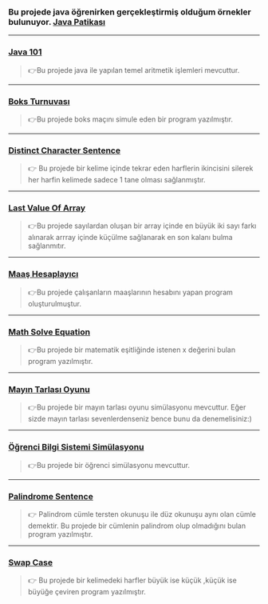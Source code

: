 ### Bu projede java öğrenirken gerçekleştirmiş olduğum örnekler bulunuyor. [Java Patikası](https://academy.patika.dev/tr/courses/java101)

------------------------------------

### **[Java 101 ](https://github.com/Rmy-dh/JavaPatikasi/tree/master/src/Java101)**
>👉Bu projede java ile yapılan temel aritmetik işlemleri mevcuttur.
---------------
### **[Boks Turnuvası](https://github.com/Rmy-dh/JavaPatikasi/tree/master/src/BoksTurnuvasi)**
>👉Bu projede boks maçını simule eden bir program yazılmıştır.
---------------
### **[Distinct Character Sentence](https://github.com/Rmy-dh/JavaPatikasi/tree/master/src/DistinctCharacterSentence)**
>👉 Bu projede bir kelime içinde tekrar eden harflerin ikincisini silerek her harfin kelimede sadece 1 tane olması sağlanmıştır.
---------------
### **[Last Value Of Array](https://github.com/Rmy-dh/JavaPatikasi/tree/master/src/LastValueOfArray)**
>👉Bu projede  sayılardan oluşan bir array içinde en büyük iki sayı farkı alınarak arrray içinde küçülme sağlanarak en son kalanı bulma sağlanmıtır.
---------------
### **[Maaş Hesaplayıcı](https://github.com/Rmy-dh/JavaPatikasi/tree/master/src/MaasHesaplayici)**
>👉Bu projede çalışanların maaşlarının hesabını yapan program oluşturulmuştur.
---------------
### **[Math Solve Equation](https://github.com/Rmy-dh/JavaPatikasi/tree/master/src/MathSolveEquation)**
>👉Bu projede bir matematik eşitliğinde istenen x değerini bulan program yazılmıştır.
---------------
### **[Mayın Tarlası Oyunu](https://github.com/Rmy-dh/JavaPatikasi/tree/master/src/MayinTarlasiOyunu)**
>👉Bu projede bir mayın tarlası oyunu simülasyonu mevcuttur. Eğer sizde mayın tarlası sevenlerdenseniz bence bunu da denemelisiniz:)
---------------
### **[Öğrenci Bilgi Sistemi Simülasyonu ](https://github.com/Rmy-dh/JavaPatikasi/tree/master/src/OgrenciBilgiSistemiSimulasyoni)**
>👉Bu projede bir öğrenci simülasyonu mevcuttur.
---------------
### **[Palindrome Sentence](https://github.com/Rmy-dh/JavaPatikasi/tree/master/src/PalindromeSentence)**
>👉 Palindrom cümle tersten okunuşu ile düz okunuşu aynı olan cümle demektir. Bu projede bir cümlenin palindrom olup olmadığını bulan program yazılmıştır.
---------------
### **[Swap Case](https://github.com/Rmy-dh/JavaPatikasi/tree/master/src/SwapCase)**
>👉 Bu projede bir kelimedeki harfler büyük ise küçük ,küçük ise büyüğe çeviren program yazılmıştır. 




